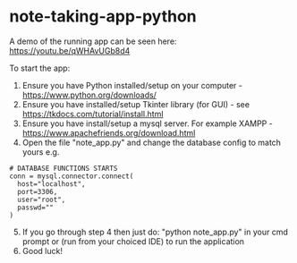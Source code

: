 # note-taking-app-python
 A demo of the running app can be seen here: https://youtu.be/qWHAvUGb8d4


To start the app:

1) Ensure you have Python installed/setup on your computer - https://www.python.org/downloads/
2) Ensure you have installed/setup Tkinter library (for GUI) - see https://tkdocs.com/tutorial/install.html
3) Ensure you have install/setup a mysql server. For example XAMPP - https://www.apachefriends.org/download.html
4) Open the file "note_app.py" and change the database config to match yours e.g. 

```
# DATABASE FUNCTIONS STARTS
conn = mysql.connector.connect(
  host="localhost",
  port=3306,
  user="root",
  passwd=""
)

```

5) If you go through step 4 then just do: "python note_app.py" in your cmd prompt or (run from your choiced IDE) to run the application
6) Good luck!


